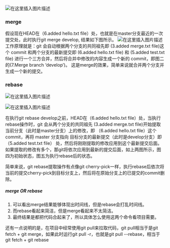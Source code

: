 ![在这里插入图片描述](D:\笔记\media\20191105195158272.png)

### merge

假设现在HEAD在（6.added hello.txt file）处，也就是在master分支最近的一次提交处，此时执行git merge develop, 结果如下图所示。
![在这里插入图片描述](D:\笔记\media\2019110519521430.png)
工作原理就是：git 会自动根据两个分支的共同祖先即 (3.added merge.txt file)这个 commit 和两个分支的最新提交即 (6.added hello.txt file) 和 (5.added test.txt file) 进行一个三方合并，然后将合并中修改的内容生成一个新的 commit，即图二的(7.Merge branch ‘develop’)。
这是merge的效果，简单来说就合并两个分支并生成一个新的提交。

### rebase

![在这里插入图片描述](D:\笔记\media\20191105195247664.png)

![在这里插入图片描述](D:\笔记\media\20191105195300453.png)

在执行git rebase develop之前，HEAD在（6.added hello.txt file）处，当执行rebase操作时，git 会从两个分支的共同祖先 (3.added merge.txt file)开始提取 当前分支（此时是master分支）上的修改，即 （6.added hello.txt file）这个commit，再将 master 分支指向 目标分支的最新提交（此时是develop分支）即（5.added test.txt file） 处，然后将刚刚提取的修改应用到这个最新提交后面。如果提取的修改有多个，那git将依次应用到最新的提交后面，如上两图所示，图四为初始状态，图五为执行rebase后的状态。

简单来说，git rebase提取操作有点像git cherry-pick一样，执行rebase后依次将当前的提交cherry-pick到目标分支上，然后将在原始分支上的已提交的commit删除。

##### merge OR rebase

1. 可以看出merge结果能够体现出时间线，但是rebase会打乱时间线。
2. 而rebase看起来简洁，但是merge看起来不太简洁。
3. 最终结果是都把代码合起来了，所以具体怎么使用这两个命令看项目需要。

还有一点说明的是，在项目中经常使用git pull来拉取代码，git pull相当于是git fetch + git merge，如果此时运行git pull -r，也就是git pull --rebase，相当于git fetch + git rebase